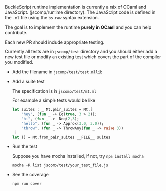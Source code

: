BuckleScript runtime implementation is currently a mix of OCaml and JavaScript. (jscomp/runtime directory). The JavaScript code is defined in the `.ml` file using the `bs.raw` syntax extension. 

The goal is to implement the runtime **purely in OCaml** and you can help contribute. 

Each new PR should include appropriate testing. 

Currently all tests are in `jscomp/test` directory and you should either add a new test file or modify an existing test which covers the part of the compiler you modified.

* Add the filename in `jscomp/test/test.mllib`

* Add a  suite test

   The specification is in `jscomp/test/mt.ml`

   For example a simple tests would be like

   ```ocaml
   let suites : _ Mt.pair_suites = Mt.[
       "hey", (fun _ -> Eq(true, 3 > 2));
       "hi", (fun _ ->  Neq(2,3);
       "hello", (fun _ -> Approx(3.0, 3.0));
       "throw", (fun _ -> ThrowAny(fun _ -> raise 3)) 
    ]
   let () = Mt.from_pair_suites __FILE__ suites
   ```

* Run the test

   Suppose you have mocha installed, if not, try `npm install mocha`

   ```
   mocha -R list jscomp/test/your_test_file.js
   ```

* See the coverage

   ```
   npm run cover
   ```